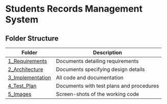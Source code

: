# Students Records Management System 

## Folder Structure 
 
|  Folder  |  Description  |
|-----|-------|
| [1_Requirements](https://github.com/AdithyaaRavishankar/M1_March_2022/tree/main/1_Requirements) | Documents detailing requirements   |
| [2_Architecture]() |   Documents specifying design details   |
| [3_Implementation]() | All code and documentation |
| [4_Test_Plan]() | Documents with test plans and procedures  |
| [5_Images]() | Screen-shots of the working code  |
